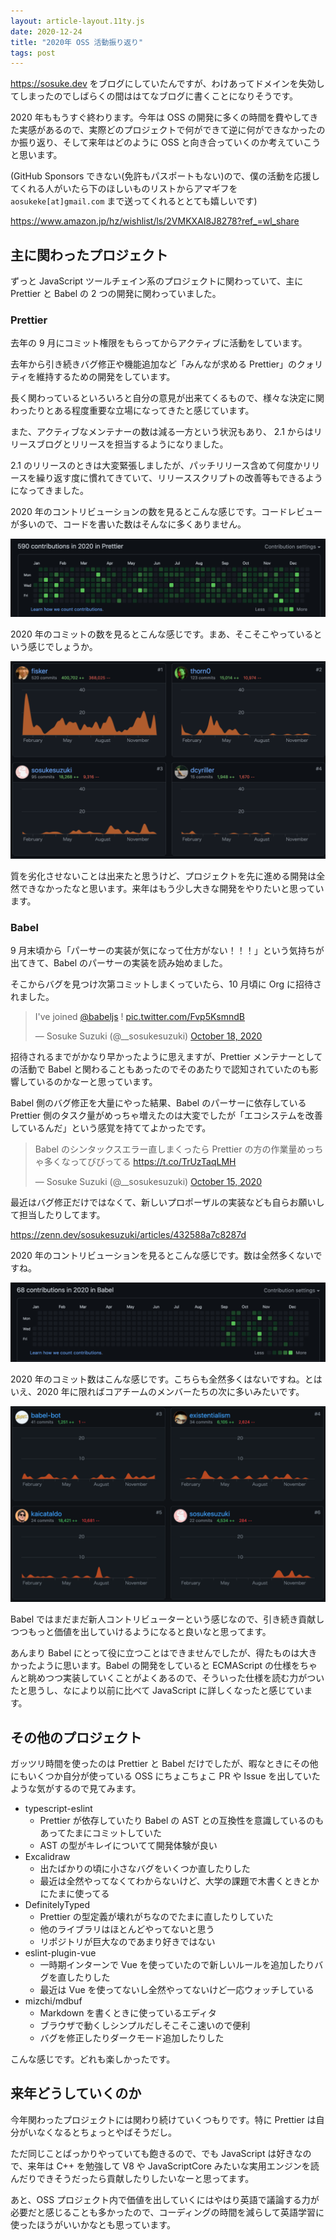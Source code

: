 ```yaml
---
layout: article-layout.11ty.js
date: 2020-12-24
title: "2020年 OSS 活動振り返り"
tags: post
---
```


https://sosuke.dev をブログにしていたんですが、わけあってドメインを失効してしまったのでしばらくの間ははてなブログに書くことになりそうです。

2020 年ももうすぐ終わります。今年は OSS の開発に多くの時間を費やしてきた実感があるので、実際どのプロジェクトで何ができて逆に何ができなかったのか振り返り、そして来年はどのように OSS と向き合っていくのか考えていこうと思います。

(GitHub Sponsors できない(免許もパスポートもない)ので、僕の活動を応援してくれる人がいたら下のほしいものリストからアマギフを `aosukeke[at]gmail.com` まで送ってくれるととても嬉しいです)

https://www.amazon.jp/hz/wishlist/ls/2VMKXAI8J8278?ref_=wl_share

## 主に関わったプロジェクト

ずっと JavaScript ツールチェイン系のプロジェクトに関わっていて、主に Prettier と Babel の 2 つの開発に関わっていました。

### Prettier

去年の 9 月にコミット権限をもらってからアクティブに活動をしています。

去年から引き続きバグ修正や機能追加など「みんなが求める Prettier」のクォリティを維持するための開発をしています。

長く関わっているといろいろと自分の意見が出来てくるもので、様々な決定に関わったりとある程度重要な立場になってきたと感じています。

また、アクティブなメンテナーの数は減る一方という状況もあり、 2.1 からはリリースブログとリリースを担当するようになりました。

2.1 のリリースのときは大変緊張しましたが、パッチリリース含めて何度かリリースを繰り返す度に慣れてきていて、リリーススクリプトの改善等もできるようになってきました。

2020 年のコントリビューションの数を見るとこんな感じです。コードレビューが多いので、コードを書いた数はそんなに多くありません。

![2020-prettier-contributions01](/img/2020-prettier-contributions01.png)

2020 年のコミットの数を見るとこんな感じです。まあ、そこそこやっているという感じでしょうか。

![2020-prettier-contributions02](/img/2020-prettier-contributions02.png)

質を劣化させないことは出来たと思うけど、プロジェクトを先に進める開発は全然できなかったなと思います。来年はもう少し大きな開発をやりたいと思っています。

### Babel

9 月末頃から「パーサーの実装が気になって仕方がない！！！」という気持ちが出てきて、Babel のパーサーの実装を読み始めました。

そこからバグを見つけ次第コミットしまくっていたら、10 月頃に Org に招待されました。

<blockquote class="twitter-tweet"><p lang="en" dir="ltr">I&#39;ve joined <a href="https://twitter.com/babeljs?ref_src=twsrc%5Etfw">@babeljs</a> ! <a href="https://t.co/Fvp5KsmndB">pic.twitter.com/Fvp5KsmndB</a></p>&mdash; Sosuke Suzuki (@__sosukesuzuki) <a href="https://twitter.com/__sosukesuzuki/status/1317837431207440385?ref_src=twsrc%5Etfw">October 18, 2020</a></blockquote> <script async src="https://platform.twitter.com/widgets.js" charset="utf-8"></script>

招待されるまでがかなり早かったように思えますが、Prettier メンテナーとしての活動で Babel と関わることもあったのでそのあたりで認知されていたのも影響しているのかなーと思っています。

Babel 側のバグ修正を大量にやった結果、Babel のパーサーに依存している Prettier 側のタスク量がめっちゃ増えたのは大変でしたが「エコシステムを改善しているんだ」という感覚を持ててよかったです。

<blockquote class="twitter-tweet"><p lang="ja" dir="ltr">Babel のシンタックスエラー直しまくったら Prettier の方の作業量めっちゃ多くなってびびってる <a href="https://t.co/TrUzTaqLMH">https://t.co/TrUzTaqLMH</a></p>&mdash; Sosuke Suzuki (@__sosukesuzuki) <a href="https://twitter.com/__sosukesuzuki/status/1316634129786499075?ref_src=twsrc%5Etfw">October 15, 2020</a></blockquote> <script async src="https://platform.twitter.com/widgets.js" charset="utf-8"></script>

最近はバグ修正だけではなくて、新しいプロポーザルの実装なども自らお願いして担当したりしてます。

https://zenn.dev/sosukesuzuki/articles/432588a7c8287d

2020 年のコントリビューションを見るとこんな感じです。数は全然多くないですね。

![2020-babel-contributions01](/img/2020-babel-contributions01.png)

2020 年のコミット数はこんな感じです。こちらも全然多くはないですね。とはいえ、2020 年に限ればコアチームのメンバーたちの次に多いみたいです。

![2020-babel-contributions02](/img/2020-babel-contributions02.png)

Babel ではまだまだ新人コントリビューターという感じなので、引き続き貢献しつつもっと価値を出していけるようになると良いなと思ってます。

あんまり Babel にとって役に立つことはできませんでしたが、得たものは大きかったように思います。Babel の開発をしていると ECMAScript の仕様をちゃんと眺めつつ実装していくことがよくあるので、そういった仕様を読む力がついたと思うし、なにより以前に比べて JavaScript に詳しくなったと感じています。

## その他のプロジェクト

ガッツリ時間を使ったのは Prettier と Babel だけでしたが、暇なときにその他にもいくつか自分が使っている OSS にちょこちょこ PR や Issue を出していたような気がするので見てみます。

- typescript-eslint
  - Prettier が依存していたり Babel の AST との互換性を意識しているのもあってたまにコミットしていた
  - AST の型がキレイについてて開発体験が良い
- Excalidraw
  - 出たばかりの頃に小さなバグをいくつか直したりした
  - 最近は全然やってなくてわからないけど、大学の課題で木書くときとかにたまに使ってる
- DefinitelyTyped
  - Prettier の型定義が壊れがちなのでたまに直したりしていた
  - 他のライブラリはほとんどやってないと思う
  - リポジトリが巨大なのであまり好きではない
- eslint-plugin-vue
  - 一時期インターンで Vue を使っていたので新しいルールを追加したりバグを直したりした
  - 最近は Vue を使ってないし全然やってないけど一応ウォッチしている
- mizchi/mdbuf
  - Markdown を書くときに使っているエディタ
  - ブラウザで動くしシンプルだしそこそこ速いので便利
  - バグを修正したりダークモード追加したりした

こんな感じです。どれも楽しかったです。

## 来年どうしていくのか

今年関わったプロジェクトには関わり続けていくつもりです。特に Prettier は自分がいなくなるとちょっとやばそうだし。

ただ同じことばっかりやっていても飽きるので、でも JavaScript は好きなので、来年は C++ を勉強して V8 や JavaScriptCore みたいな実用エンジンを読んだりできそうだったら貢献したりしたいなーと思ってます。

あと、OSS プロジェクト内で価値を出していくにはやはり英語で議論する力が必要だと感じることも多かったので、コーディングの時間を減らして英語学習に使ったほうがいいかなとも思っています。
